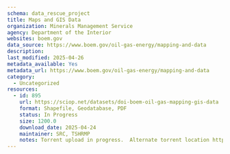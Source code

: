 ```yaml
---
schema: data_rescue_project 
title: Maps and GIS Data
organization: Minerals Management Service
agency: Department of the Interior
websites: boem.gov
data_source: https://www.boem.gov/oil-gas-energy/mapping-and-data
description: 
last_modified: 2025-04-26
metadata_available: Yes
metadata_url: https://www.boem.gov/oil-gas-energy/mapping-and-data
category:
  - Uncategorized
resources:
  - id: 895
    url: https://sciop.net/datasets/doi-boem-oil-gas-mapping-gis-data
    format: Shapefile, Geodatabase, PDF
    status: In Progress
    size: 1200.0
    download_date: 2025-04-24
    maintainer: SRC, TSHRMP
    notes: Torrent upload in progress.  Alternate torrent location https//academictorrents.com/details/2ced33ea7e4980a224982d72ec4221690bd08ed3
---
```

